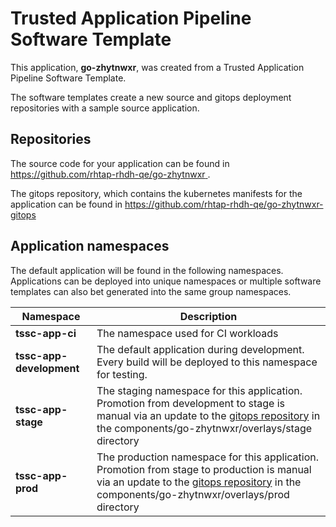 # Trusted Application Pipeline Software Template

This application, **go-zhytnwxr**, was created from a Trusted Application Pipeline Software Template.

The software templates create a new source and gitops deployment repositories with a sample source application. 

## Repositories

The source code for your application can be found in [https://github.com/rhtap-rhdh-qe/go-zhytnwxr ](https://github.com/rhtap-rhdh-qe/go-zhytnwxr ).
 
The gitops repository, which contains the kubernetes manifests for the application can be found in 
[https://github.com/rhtap-rhdh-qe/go-zhytnwxr-gitops ](https://github.com/rhtap-rhdh-qe/go-zhytnwxr-gitops ) 

## Application namespaces 

The default application will be found in the following namespaces. Applications can be deployed into unique namespaces or multiple software templates can also bet generated into the same group namespaces.  

|  Namespace   |  Description   |  
| -------- | -------- |
| **tssc-app-ci** | The namespace used for CI workloads |
| **tssc-app-development** | The default application during development. Every build will be deployed to this namespace for testing. |
| **tssc-app-stage** | The staging namespace for this application. Promotion from development to stage is manual via an update to the [gitops repository](https://github.com/rhtap-rhdh-qe/go-zhytnwxr-gitops ) in the components/go-zhytnwxr/overlays/stage directory |
| **tssc-app-prod** | The production namespace for this application. Promotion from stage to production is manual via an update to the [gitops repository](https://github.com/rhtap-rhdh-qe/go-zhytnwxr-gitops ) in the components/go-zhytnwxr/overlays/prod directory |